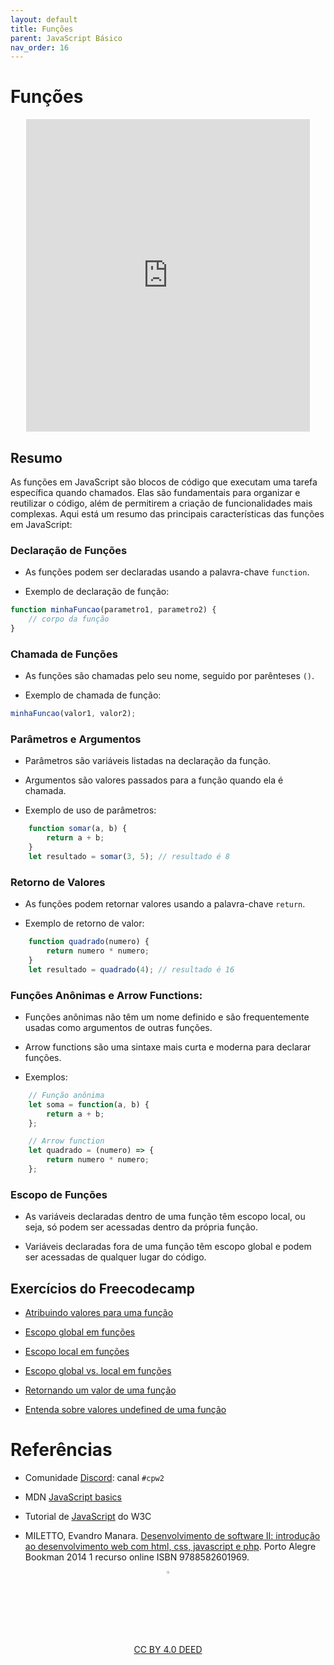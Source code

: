 ```yaml
---
layout: default
title: Funções
parent: JavaScript Básico
nav_order: 16
---
```


# Funções
<center>
<iframe src="https://cpw2.rpmhub.dev/funcoes/slides/index.html#/" title="Funções" width="90%" height="500" style="border:none;"></iframe>
</center>

## Resumo

As funções em JavaScript são blocos de código que executam uma tarefa específica
quando chamados. Elas são fundamentais para organizar e reutilizar o código,
além de permitirem a criação de funcionalidades mais complexas. Aqui está um
resumo das principais características das funções em JavaScript:

### Declaração de Funções

- As funções podem ser declaradas usando a palavra-chave `function`.

- Exemplo de declaração de função:

```javascript
function minhaFuncao(parametro1, parametro2) {
    // corpo da função
}
```

### Chamada de Funções

- As funções são chamadas pelo seu nome, seguido por parênteses `()`.

- Exemplo de chamada de função:

```javascript
minhaFuncao(valor1, valor2);
```

### Parâmetros e Argumentos

- Parâmetros são variáveis listadas na declaração da função.

- Argumentos são valores passados para a função quando ela é chamada.

- Exemplo de uso de parâmetros:

```javascript
    function somar(a, b) {
        return a + b;
    }
    let resultado = somar(3, 5); // resultado é 8
```

### Retorno de Valores

- As funções podem retornar valores usando a palavra-chave `return`.

- Exemplo de retorno de valor:

```javascript
    function quadrado(numero) {
        return numero * numero;
    }
    let resultado = quadrado(4); // resultado é 16
```

### Funções Anônimas e Arrow Functions:

- Funções anônimas não têm um nome definido e são frequentemente usadas como
argumentos de outras funções.

- Arrow functions são uma sintaxe mais curta e moderna para declarar funções.

- Exemplos:

```javascript
    // Função anônima
    let soma = function(a, b) {
        return a + b;
    };

    // Arrow function
    let quadrado = (numero) => {
        return numero * numero;
    };
```

### Escopo de Funções

- As variáveis declaradas dentro de uma função têm escopo local, ou seja, só
podem ser acessadas dentro da própria função.

- Variáveis declaradas fora de uma função têm escopo global e podem ser
acessadas de qualquer lugar do código.

## Exercícios do Freecodecamp

* [Atribuindo valores para uma função](https://www.freecodecamp.org/learn/javascript-algorithms-and-data-structures/basic-javascript/passing-values-to-functions-with-arguments)

* [Escopo global em funções](https://www.freecodecamp.org/learn/javascript-algorithms-and-data-structures/basic-javascript/global-scope-and-functions)

* [Escopo local em funções](https://www.freecodecamp.org/learn/javascript-algorithms-and-data-structures/basic-javascript/local-scope-and-functions)

* [Escopo global vs. local em funções](https://www.freecodecamp.org/learn/javascript-algorithms-and-data-structures/basic-javascript/global-vs--local-scope-in-functions)

* [Retornando um valor de uma função](https://www.freecodecamp.org/learn/javascript-algorithms-and-data-structures/basic-javascript/return-a-value-from-a-function-with-return)

* [Entenda sobre valores undefined de uma função](https://www.freecodecamp.org/learn/javascript-algorithms-and-data-structures/basic-javascript/understanding-undefined-value-returned-from-a-function)

# Referências

* Comunidade [Discord](https://discord.com/invite/C29cqvm): canal `#cpw2`

* MDN [JavaScript basics](https://developer.mozilla.org/en-US/docs/Learn/Getting_started_with_the_web/JavaScript_basics)

* Tutorial de [JavaScript](http://www.w3schools.com/js) do W3C

* MILETTO, Evandro Manara. [Desenvolvimento de software II: introdução ao desenvolvimento web com html, css, javascript e php](https://biblioteca.ifrs.edu.br/pergamum_ifrs/biblioteca_s/acesso_login.php?cod_acervo_acessibilidade=5020682&acesso=aHR0cHM6Ly9pbnRlZ3JhZGEubWluaGFiaWJsaW90ZWNhLmNvbS5ici9ib29rcy85Nzg4NTgyNjAxOTY5&label=acesso%20restrito). Porto Alegre Bookman 2014 1 recurso online ISBN 9788582601969.

<center>
<a href="https://github.com/rodrigoprestesmachado" target="blanck"><img src="../imgs/logo.png" alt="Rodrigo Prestes Machado" width="3%" height="3%" border=0 style="border:0; text-decoration:none; outline:none"></a><br/>
<a rel="license" href="http://creativecommons.org/licenses/by/4.0/">CC BY 4.0 DEED</a>
